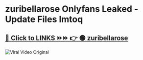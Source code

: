 
 # zuribellarose Onlyfans Leaked - Update Files lmtoq

## <h2><a href="https://clipsfans.com/zuribellarose&ref=git">🔗 Click to LINKS ⏩⏩ 👉 🟢 zuribellarose </a></h2>

<a href="https://clipsfans.com/zuribellarose&ref=git" rel="nofollow" data-target="animated-image.originalLink"><img src="https://i.ibb.co.com/xMMVF88/686577567.gif" alt="Viral Video Original" style="max-width: 100%; display: inline-block;" data-target="animated-image.originalImage"></a>

